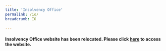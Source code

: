 ```yaml
---
title: 'Insolvency Office'
permalink: /io/
breadcrumb: IO

---
```



#### Insolvency Office website has been relocated. Please click [here](https://io.mlaw.gov.sg) to access the website. 
